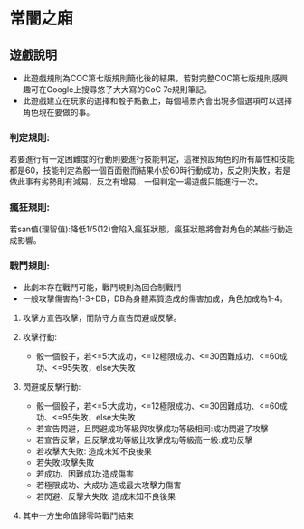 # 常闇之廂
## 遊戲說明
- 此遊戲規則為COC第七版規則簡化後的結果，若對完整COC第七版規則感興趣可在Google上搜尋悠子大大寫的CoC 7e規則筆記。
- 此遊戲建立在玩家的選擇和骰子點數上，每個場景內會出現多個選項可以選擇角色現在要做的事。
### 判定規則:
若要進行有一定困難度的行動則要進行技能判定，這裡預設角色的所有屬性和技能都是60，技能判定為骰一個百面骰而結果小於60時行動成功，反之則失敗，若是做此事有劣勢則有減易，反之有增易，一個判定一場遊戲只能進行一次。
### 瘋狂規則:
若san值(理智值):降低1/5(12)會陷入瘋狂狀態，瘋狂狀態將會對角色的某些行動造成影響。
### 戰鬥規則:
- 此劇本存在戰鬥可能，戰鬥規則為回合制戰鬥
- 一般攻擊傷害為1-3+DB，DB為身體素質造成的傷害加成，角色加成為1-4。
1. 攻擊方宣告攻擊，而防守方宣告閃避或反擊。
2. 攻擊行動: 
    - 骰一個骰子，若<=5:大成功，<=12極限成功、<=30困難成功、<=60成功、<=95失敗，else大失敗

3. 閃避或反擊行動: 
    - 骰一個骰子，若<=5:大成功，<=12極限成功、<=30困難成功、<=60成功、<=95失敗，else大失敗
    - 若宣告閃避，且閃避成功等級與攻擊成功等級相同:成功閃避了攻擊
    - 若宣告反擊，且反擊成功等級比攻擊成功等級高一級:成功反擊
    - 若攻擊大失敗: 造成未知不良後果
    - 若失敗:攻擊失敗 
    - 若成功、困難成功:造成傷害
    - 若極限成功、大成功:造成最大攻擊力傷害
    - 若閃避、反擊大失敗: 造成未知不良後果
4. 其中一方生命值歸零時戰鬥結束
